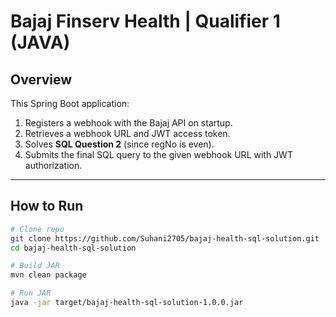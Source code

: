 # Bajaj Finserv Health | Qualifier 1 (JAVA)

##  Overview
This Spring Boot application:
1. Registers a webhook with the Bajaj API on startup.
2. Retrieves a webhook URL and JWT access token.
3. Solves **SQL Question 2** (since regNo is even).
4. Submits the final SQL query to the given webhook URL with JWT authorization.

---

## How to Run
```bash
# Clone repo
git clone https://github.com/Suhani2705/bajaj-health-sql-solution.git
cd bajaj-health-sql-solution

# Build JAR
mvn clean package

# Run JAR
java -jar target/bajaj-health-sql-solution-1.0.0.jar
